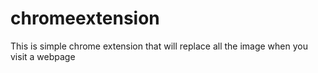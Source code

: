 # chromeextension
This  is simple chrome extension  that will replace all the image when you visit a webpage 
